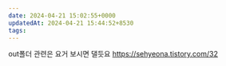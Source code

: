 ```yaml
---
date: 2024-04-21 15:02:55+0000
updatedAt: 2024-04-21 15:44:52+8530
tags: 
---
```

out폴더 관련은 요거 보시면 댈듯요 https://sehyeona.tistory.com/32
